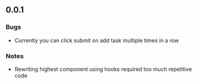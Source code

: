 ## 0.0.1

### Bugs 

- Currently you can click submit on add task multiple times in a row

### Notes

- Rewriting highest component using hooks required too much repetitive code
